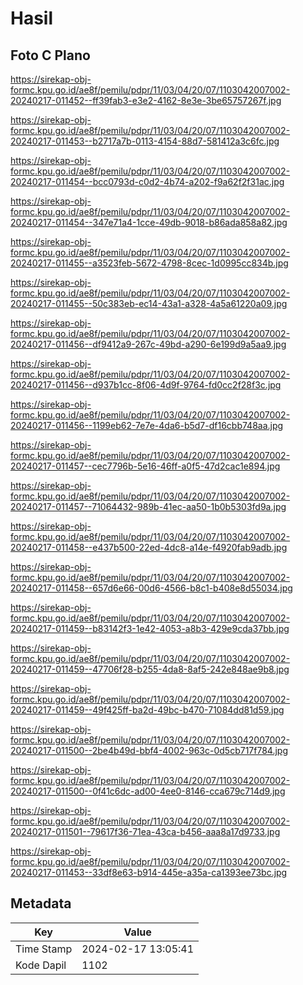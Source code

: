 # Hasil

## Foto C Plano

https://sirekap-obj-formc.kpu.go.id/ae8f/pemilu/pdpr/11/03/04/20/07/1103042007002-20240217-011452--ff39fab3-e3e2-4162-8e3e-3be65757267f.jpg

https://sirekap-obj-formc.kpu.go.id/ae8f/pemilu/pdpr/11/03/04/20/07/1103042007002-20240217-011453--b2717a7b-0113-4154-88d7-581412a3c6fc.jpg

https://sirekap-obj-formc.kpu.go.id/ae8f/pemilu/pdpr/11/03/04/20/07/1103042007002-20240217-011454--bcc0793d-c0d2-4b74-a202-f9a62f2f31ac.jpg

https://sirekap-obj-formc.kpu.go.id/ae8f/pemilu/pdpr/11/03/04/20/07/1103042007002-20240217-011454--347e71a4-1cce-49db-9018-b86ada858a82.jpg

https://sirekap-obj-formc.kpu.go.id/ae8f/pemilu/pdpr/11/03/04/20/07/1103042007002-20240217-011455--a3523feb-5672-4798-8cec-1d0995cc834b.jpg

https://sirekap-obj-formc.kpu.go.id/ae8f/pemilu/pdpr/11/03/04/20/07/1103042007002-20240217-011455--50c383eb-ec14-43a1-a328-4a5a61220a09.jpg

https://sirekap-obj-formc.kpu.go.id/ae8f/pemilu/pdpr/11/03/04/20/07/1103042007002-20240217-011456--df9412a9-267c-49bd-a290-6e199d9a5aa9.jpg

https://sirekap-obj-formc.kpu.go.id/ae8f/pemilu/pdpr/11/03/04/20/07/1103042007002-20240217-011456--d937b1cc-8f06-4d9f-9764-fd0cc2f28f3c.jpg

https://sirekap-obj-formc.kpu.go.id/ae8f/pemilu/pdpr/11/03/04/20/07/1103042007002-20240217-011456--1199eb62-7e7e-4da6-b5d7-df16cbb748aa.jpg

https://sirekap-obj-formc.kpu.go.id/ae8f/pemilu/pdpr/11/03/04/20/07/1103042007002-20240217-011457--cec7796b-5e16-46ff-a0f5-47d2cac1e894.jpg

https://sirekap-obj-formc.kpu.go.id/ae8f/pemilu/pdpr/11/03/04/20/07/1103042007002-20240217-011457--71064432-989b-41ec-aa50-1b0b5303fd9a.jpg

https://sirekap-obj-formc.kpu.go.id/ae8f/pemilu/pdpr/11/03/04/20/07/1103042007002-20240217-011458--e437b500-22ed-4dc8-a14e-f4920fab9adb.jpg

https://sirekap-obj-formc.kpu.go.id/ae8f/pemilu/pdpr/11/03/04/20/07/1103042007002-20240217-011458--657d6e66-00d6-4566-b8c1-b408e8d55034.jpg

https://sirekap-obj-formc.kpu.go.id/ae8f/pemilu/pdpr/11/03/04/20/07/1103042007002-20240217-011459--b83142f3-1e42-4053-a8b3-429e9cda37bb.jpg

https://sirekap-obj-formc.kpu.go.id/ae8f/pemilu/pdpr/11/03/04/20/07/1103042007002-20240217-011459--47706f28-b255-4da8-8af5-242e848ae9b8.jpg

https://sirekap-obj-formc.kpu.go.id/ae8f/pemilu/pdpr/11/03/04/20/07/1103042007002-20240217-011459--49f425ff-ba2d-49bc-b470-71084dd81d59.jpg

https://sirekap-obj-formc.kpu.go.id/ae8f/pemilu/pdpr/11/03/04/20/07/1103042007002-20240217-011500--2be4b49d-bbf4-4002-963c-0d5cb717f784.jpg

https://sirekap-obj-formc.kpu.go.id/ae8f/pemilu/pdpr/11/03/04/20/07/1103042007002-20240217-011500--0f41c6dc-ad00-4ee0-8146-cca679c714d9.jpg

https://sirekap-obj-formc.kpu.go.id/ae8f/pemilu/pdpr/11/03/04/20/07/1103042007002-20240217-011501--79617f36-71ea-43ca-b456-aaa8a17d9733.jpg

https://sirekap-obj-formc.kpu.go.id/ae8f/pemilu/pdpr/11/03/04/20/07/1103042007002-20240217-011453--33df8e63-b914-445e-a35a-ca1393ee73bc.jpg


## Metadata

| Key        | Value               |
| ---------- | ------------------- |
| Time Stamp | 2024-02-17 13:05:41 |
| Kode Dapil | 1102                |



